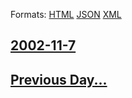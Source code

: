 
Formats: [HTML](2002/11/7/index.html)  [JSON](2002/11/7/index.json)  [XML](2002/11/7/index.xml)  

## [2002-11-7](/news/2002/11/7/index.md)

## [Previous Day...](/news/2002/11/6/index.md)

